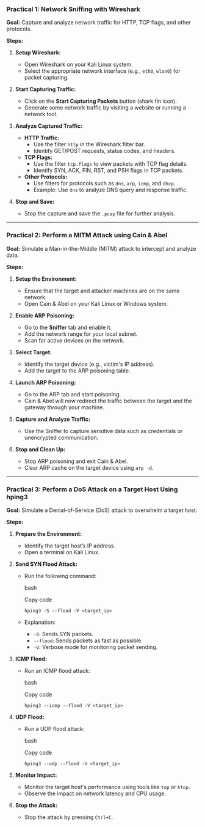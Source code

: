 ### **Practical 1: Network Sniffing with Wireshark**

**Goal:** Capture and analyze network traffic for HTTP, TCP flags, and other protocols.

**Steps:**

1. **Setup Wireshark:**
    
    - Open Wireshark on your Kali Linux system.
    - Select the appropriate network interface (e.g., `eth0`, `wlan0`) for packet capturing.
2. **Start Capturing Traffic:**
    
    - Click on the **Start Capturing Packets** button (shark fin icon).
    - Generate some network traffic by visiting a website or running a network tool.
3. **Analyze Captured Traffic:**
    
    - **HTTP Traffic:**
        - Use the filter `http` in the Wireshark filter bar.
        - Identify GET/POST requests, status codes, and headers.
    - **TCP Flags:**
        - Use the filter `tcp.flags` to view packets with TCP flag details.
        - Identify SYN, ACK, FIN, RST, and PSH flags in TCP packets.
    - **Other Protocols:**
        - Use filters for protocols such as `dns`, `arp`, `icmp`, and `dhcp`.
        - Example: Use `dns` to analyze DNS query and response traffic.
4. **Stop and Save:**
    
    - Stop the capture and save the `.pcap` file for further analysis.

---

### **Practical 2: Perform a MITM Attack using Cain & Abel**

**Goal:** Simulate a Man-in-the-Middle (MITM) attack to intercept and analyze data.

**Steps:**

1. **Setup the Environment:**
    
    - Ensure that the target and attacker machines are on the same network.
    - Open Cain & Abel on your Kali Linux or Windows system.
2. **Enable ARP Poisoning:**
    
    - Go to the **Sniffer** tab and enable it.
    - Add the network range for your local subnet.
    - Scan for active devices on the network.
3. **Select Target:**
    
    - Identify the target device (e.g., victim's IP address).
    - Add the target to the ARP poisoning table.
4. **Launch ARP Poisoning:**
    
    - Go to the ARP tab and start poisoning.
    - Cain & Abel will now redirect the traffic between the target and the gateway through your machine.
5. **Capture and Analyze Traffic:**
    
    - Use the Sniffer to capture sensitive data such as credentials or unencrypted communication.
6. **Stop and Clean Up:**
    
    - Stop ARP poisoning and exit Cain & Abel.
    - Clear ARP cache on the target device using `arp -d`.

---

### **Practical 3: Perform a DoS Attack on a Target Host Using hping3**

**Goal:** Simulate a Denial-of-Service (DoS) attack to overwhelm a target host.

**Steps:**

1. **Prepare the Environment:**
    
    - Identify the target host’s IP address.
    - Open a terminal on Kali Linux.
2. **Send SYN Flood Attack:**
    
    - Run the following command:
        
        bash
        
        Copy code
        
        `hping3 -S --flood -V <target_ip>`
        
    - Explanation:
        - `-S`: Sends SYN packets.
        - `--flood`: Sends packets as fast as possible.
        - `-V`: Verbose mode for monitoring packet sending.
3. **ICMP Flood:**
    
    - Run an ICMP flood attack:
        
        bash
        
        Copy code
        
        `hping3 --icmp --flood -V <target_ip>`
        
4. **UDP Flood:**
    
    - Run a UDP flood attack:
        
        bash
        
        Copy code
        
        `hping3 --udp --flood -V <target_ip>`
        
5. **Monitor Impact:**
    
    - Monitor the target host's performance using tools like `top` or `htop`.
    - Observe the impact on network latency and CPU usage.
6. **Stop the Attack:**
    
    - Stop the attack by pressing `Ctrl+C`.
